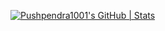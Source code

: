 
[![Pushpendra1001's GitHub | Stats](https://stats.quine.sh/Pushpendra1001/github?theme=dark)](https://quine.sh)

